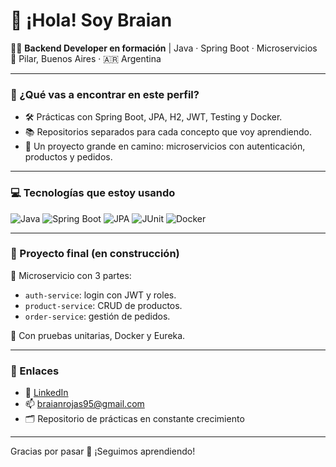 # 👋 ¡Hola! Soy Braian

🧑‍💻 **Backend Developer en formación** | Java · Spring Boot · Microservicios  
📍 Pilar, Buenos Aires · 🇦🇷 Argentina

---

### 🚀 ¿Qué vas a encontrar en este perfil?

- 🛠️ Prácticas con Spring Boot, JPA, H2, JWT, Testing y Docker.
- 📚 Repositorios separados para cada concepto que voy aprendiendo.
- 🧩 Un proyecto grande en camino: microservicios con autenticación, productos y pedidos.

---

### 💻 Tecnologías que estoy usando

![Java](https://img.shields.io/badge/Java-007396?style=for-the-badge&logo=java&logoColor=white)
![Spring Boot](https://img.shields.io/badge/Spring_Boot-6DB33F?style=for-the-badge&logo=spring-boot&logoColor=white)
![JPA](https://img.shields.io/badge/JPA-59666C?style=for-the-badge)
![JUnit](https://img.shields.io/badge/JUnit-25A162?style=for-the-badge&logo=java&logoColor=white)
![Docker](https://img.shields.io/badge/Docker-2496ED?style=for-the-badge&logo=docker&logoColor=white)

---

### 📌 Proyecto final (en construcción)

🎯 Microservicio con 3 partes:
- `auth-service`: login con JWT y roles.
- `product-service`: CRUD de productos.
- `order-service`: gestión de pedidos.

🧪 Con pruebas unitarias, Docker y Eureka.

---

### 🔗 Enlaces

- 🔗 [LinkedIn](https://www.linkedin.com/in/braian-rojas/)
- 📫 braianrojas95@gmail.com
- 🗂️ Repositorio de prácticas en constante crecimiento

---

Gracias por pasar 🙌 ¡Seguimos aprendiendo!

